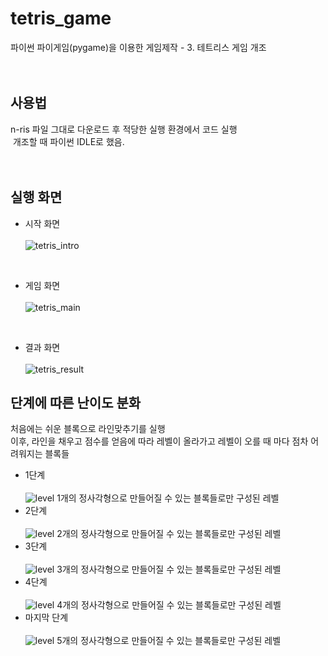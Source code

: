 # tetris_game
파이썬 파이게임(pygame)을 이용한 게임제작 - 3. 테트리스 게임 개조
<br><br><br>


## 사용법
n-ris 파일 그대로 다운로드 후 적당한 실행 환경에서 코드 실행
<br>
&nbsp;개조할 때 파이썬 IDLE로 했음.
<br><br><br>

## 실행 화면
- 시작 화면<br><br>
![tetris_intro](./img/시작화면.JPG)
<br>

- 게임 화면<br><br>
![tetris_main](https://user-images.githubusercontent.com/121742489/211792332-2a294443-7d37-425b-93b1-c4550fd209ce.png)
<br>

- 결과 화면<br><br>
![tetris_result](https://user-images.githubusercontent.com/121742489/211792349-338a4015-e77c-4bc1-b9b7-9a00834fae34.png)


## 단계에 따른 난이도 분화
 처음에는 쉬운 블록으로 라인맞추기를 실행
 <br> 
 이후, 라인을 채우고 점수를 얻음에 따라 레벨이 올라가고 레벨이 오를 때 마다 점차 어려워지는 블록들

- 1단계<br><br>
![level](./img/레벨1.JPG)
1개의 정사각형으로 만들어질 수 있는 블록들로만 구성된 레벨
- 2단계<br><br>
![level](./img/레벨2.JPG)
2개의 정사각형으로 만들어질 수 있는 블록들로만 구성된 레벨
- 3단계<br><br>
![level](./img/레벨3.JPG)
3개의 정사각형으로 만들어질 수 있는 블록들로만 구성된 레벨
- 4단계<br><br>
![level](./img/레벨4.JPG)
4개의 정사각형으로 만들어질 수 있는 블록들로만 구성된 레벨
- 마지막 단계<br><br>
![level](./img/레벨4.JPG)
5개의 정사각형으로 만들어질 수 있는 블록들로만 구성된 레벨
